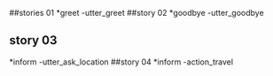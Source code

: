 ##stories 01
*greet
	-utter_greet
##story 02
*goodbye
	-utter_goodbye

## story 03
*inform
	-utter_ask_location
##story 04
*inform
	-action_travel


	
